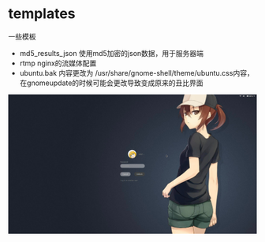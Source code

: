 # templates
一些模板

* md5_results_json 使用md5加密的json数据，用于服务器端
* rtmp nginx的流媒体配置
* ubuntu.bak 内容更改为 /usr/share/gnome-shell/theme/ubuntu.css内容，在gnomeupdate的时候可能会更改导致变成原来的丑比界面

![](https://github.com/waynamigo/templates/blob/master/lockingscreen.png)
